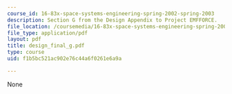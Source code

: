 ```yaml
---
course_id: 16-83x-space-systems-engineering-spring-2002-spring-2003
description: Section G from the Design Appendix to Project EMFFORCE.
file_location: /coursemedia/16-83x-space-systems-engineering-spring-2002-spring-2003/f1b5bc521ac902e76c44a6f0261e6a9a_design_final_g.pdf
file_type: application/pdf
layout: pdf
title: design_final_g.pdf
type: course
uid: f1b5bc521ac902e76c44a6f0261e6a9a

---
```

None
